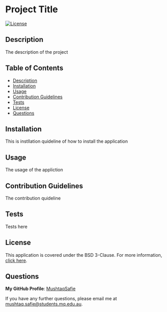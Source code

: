 # Project Title
[![License](https://img.shields.io/badge/License-BSD%203--Clause-blue.svg)](https://opensource.org/licenses/BSD-3-Clause)

## Description
The description of the project

## Table of Contents
- [Description](#Description)
- [Installation](#Installation)
- [Usage](#Usage)
- [Contribution Guidelines](#Contribution-Guidelines)
- [Tests](#Tests)
- [License](#License)
- [Questions](#Questions)

## Installation
This is instllation quideline of how to install the application

## Usage
The usage of the appliction

## Contribution Guidelines
The contribution quideline

## Tests
Tests here


## License
This application is covered under the BSD 3-Clause.
For more information, [click here](https://opensource.org/licenses/BSD-3-Clause).

## Questions
**My GitHub Profile**: [MushtaqSafie](https://github.com/MushtaqSafie)

If you have any further questions, please email me at [mushtaq.safie@students.mq.edu.au](mailto:mushtaq.safie@students.mq.edu.au).
